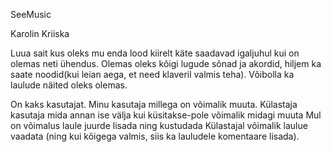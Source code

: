 SeeMusic

Karolin Kriiska

Luua sait kus oleks mu enda lood kiirelt käte saadavad igaljuhul
kui on olemas neti ühendus.
Olemas oleks kõigi lugude sõnad ja akordid, hiljem ka saate noodid(kui leian
aega, et need klaveril valmis teha). Võibolla ka laulude näited oleks olemas.

 On kaks kasutajat. Minu kasutaja millega on võimalik muuta.
 Külastaja kasutaja mida annan ise välja kui küsitakse-pole võimalik midagi muuta
  Mul on võimalus laule juurde lisada ning kustudada
  Külastajal võimalik laulue vaadata (ning kui kõigega valmis, siis ka 
  lauludele komentaare lisada).

